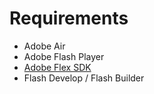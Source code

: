 # Requirements 
* Adobe Air
* Adobe Flash Player
* [Adobe Flex SDK](http://www.adobe.com/devnet/flex/flex-sdk-download-all.html)
* Flash Develop / Flash Builder
